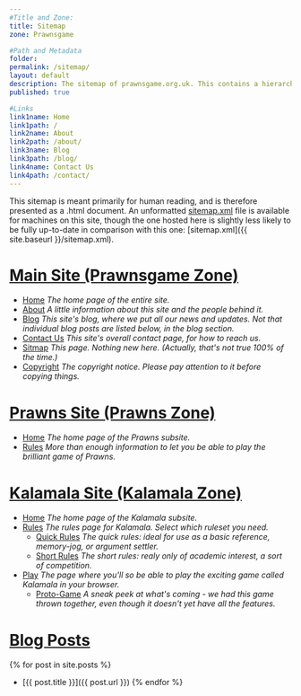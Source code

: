 ```yaml
---
#Title and Zone:
title: Sitemap
zone: Prawnsgame

#Path and Metadata
folder: 
permalink: /sitemap/
layout: default
description: The sitemap of prawnsgame.org.uk. This contains a hierarchically ordered list of all the pages on prawnsgame.org.uk for human reading.
published: true

#Links
link1name: Home
link1path: /
link2name: About
link2path: /about/
link3name: Blog
link3path: /blog/
link4name: Contact Us
link4path: /contact/
---
```


This sitemap is meant primarily for human reading, and is therefore presented as a .html document. An unformatted [sitemap.xml](/sitemap.xml) file is available for machines on this site, though the one hosted here is slightly less likely to be fully up-to-date in comparison with this one: [sitemap.xml]({{ site.baseurl }}/sitemap.xml).

[Main Site (Prawnsgame Zone)](/)
================================

 - [Home](/) *The home page of the entire site.*
 - [About](/about/) *A little information about this site and the people behind it.*
 - [Blog](/blog/) *This site's blog, where we put all our news and updates. Not that individual blog posts are listed below, in the blog section.*
 - [Contact Us](/contact/) *This site's overall contact page, for how to reach us.*
 - [Sitmap](/sitemap/) *This page. Nothing new here. (Actually, that's not true 100% of the time.)*
 - [Copyright](/copyright/) *The copyright notice. Please pay attention to it before copying things.*

[Prawns Site (Prawns Zone)](/prawns/)
=====================================

 - [Home](/prawns/) *The home page of the Prawns subsite.*
 - [Rules](/prawns/rules/) *More than enough information to let you be able to play the brilliant game of Prawns.*
 
[Kalamala Site (Kalamala Zone)](/kalamala/)
===========================================

 - [Home](/kalamala/) *The home page of the Kalamala subsite.*
 - [Rules](/kalamala/rules/) *The rules page for Kalamala. Select which ruleset you need.*
    + [Quick Rules](/kalamala/rules/quick/) *The quick rules: ideal for use as a basic reference, memory-jog, or argument settler.*
    + [Short Rules](/kalamala/rules/short/) *The short rules: realy only of academic interest, a sort of competition.*
 - [Play](/kalamala/play/) *The page where you'll so be able to play the exciting game called Kalamala in your browser.*
    + [Proto-Game](/kalamala/proto/) *A sneak peek at what's coming - we had this game thrown together, even though it doesn't yet have all the features.*

[Blog Posts](/blog/)
====================

{% for post in site.posts %}
 - [{{ post.title }}]({{ post.url }})
{% endfor %}